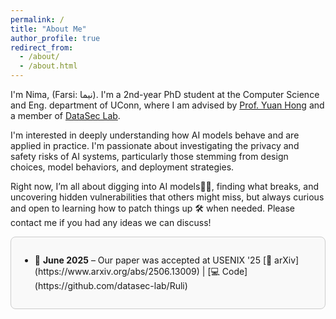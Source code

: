 ```yaml
---
permalink: /
title: "About Me"
author_profile: true
redirect_from: 
  - /about/
  - /about.html
---
```

I'm Nima, (Farsi: نیما). I'm a 2nd-year PhD student at the Computer Science and Eng. department of UConn, where I am advised by [Prof. Yuan Hong](https://yhongcs.github.io/) and a member of [DataSec Lab](https://yhongcs.github.io/people.html). 

I'm interested in deeply understanding how AI models behave and are applied in practice. I'm passionate about investigating the privacy and safety risks of AI systems, particularly those stemming from design choices, model behaviors, and deployment strategies. 

Right now, I’m all about digging into AI models🕵️‍♂️, finding what breaks, and uncovering hidden vulnerabilities that others might miss, but always curious and open to learning how to patch things up 🛠️ when needed. Please contact me if you had any ideas we can discuss! 

<style>
.scroll-box {
  max-height: 250px;
  overflow-y: auto;
  padding: 1em;
  border: 1px solid #ccc;
  background-color: #f9f9f9;
  border-radius: 8px;
  margin-bottom: 1.5em;
}
</style>


<div class="scroll-box">
  <ul>
    <li>
      📢 <strong>June 2025</strong> – Our paper was accepted at USENIX '25
      [📄 arXiv](https://www.arxiv.org/abs/2506.13009) |
      [💻 Code](https://github.com/datasec-lab/Ruli)
    </li>
  </ul>
</div>
